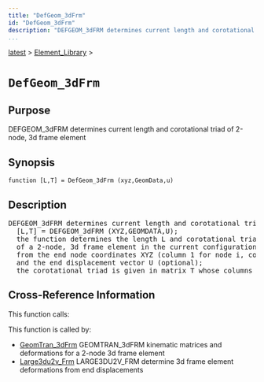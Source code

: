 ```yaml
---
title: "DefGeom_3dFrm"
id: "DefGeom_3dFrm"
description: "DEFGEOM_3dFRM determines current length and corotational triad of 2-node, 3d frame element"
...
```


<!-- <a name="_top"></a> -->
<!-- <div><a href="../../.autoindex.md">Home</a> &gt;  -->
 <a href="#">latest</a> &gt; <a href=".autoindex.md">Element_Library</a> &gt; 
<!-- DefGeom_3dFrm.m</div> -->

<!--<table width="100%"><tr><td align="left"><a href="../../.autoindex.md"><img alt="<" border="0" src="../../left.png">&nbsp;Master index</a></td>
<td align="right"><a href=".autoindex.md">Index for latest\Element_Library&nbsp;<img alt=">" border="0" src="../../right.png"></a></td></tr></table>-->
# `DefGeom_3dFrm`



## <a name="_name"></a>Purpose


DEFGEOM_3dFRM determines current length and corotational triad of 2-node, 3d frame element

<!-- <div class="box"><strong>DEFGEOM_3dFRM determines current length and corotational triad of 2-node, 3d frame element</strong></div> -->

## <a name="_synopsis"></a>Synopsis

`function [L,T] = DefGeom_3dFrm (xyz,GeomData,u)` 

## Description


<pre class="comment">DEFGEOM_3dFRM determines current length and corotational triad of 2-node, 3d frame element
  [L,T] = DEFGEOM_3dFRM (XYZ,GEOMDATA,U);
  the function determines the length L and corotational triad T
  of a 2-node, 3d frame element in the current configuration
  from the end node coordinates XYZ (column 1 for node i, column 2 for node j)
  and the end displacement vector U (optional);
  the corotational triad is given in matrix T whose columns correspond to axes x,y,z resp.</pre>
<!-- <div class="fragment"><pre class="comment">DEFGEOM_3dFRM determines current length and corotational triad of 2-node, 3d frame element
  [L,T] = DEFGEOM_3dFRM (XYZ,GEOMDATA,U);
  the function determines the length L and corotational triad T
  of a 2-node, 3d frame element in the current configuration
  from the end node coordinates XYZ (column 1 for node i, column 2 for node j)
  and the end displacement vector U (optional);
  the corotational triad is given in matrix T whose columns correspond to axes x,y,z resp.</pre></div> -->

<!-- crossreference -->
## <a name="_cross"></a>Cross-Reference Information

This function calls:
<ul style="list-style-image:url(../../matlabicon.gif)">
</ul>

This function is called by:
<ul style="list-style-image:url(../../matlabicon.gif)">
<li><a href="GeomTran_3dFrm.md" class="code" title="function [ag,bg,ab,v,Dv,DDv] = GeomTran_3dFrm (option,xyz,GeomData,u,Du,DDu)">GeomTran_3dFrm</a>	GEOMTRAN_3dFRM kinematic matrices and deformations for a 2-node 3d frame element</li><li><a href="Large3du2v_Frm.md" class="code" title="function [v,vthetaI,vthetaJ] = Large3du2v_Frm (xyz,GeomData,u)">Large3du2v_Frm</a>	LARGE3DU2V_FRM determine 3d frame element deformations from end displacements</li></ul>
<!-- crossreference -->




<!-- <hr><address>Generated on Mon 15-Feb-2021 18:38:47 by <strong><a href="http://www.artefact.tk/software/matlab/m2html/" title="Matlab Documentation in HTML">m2html</a></strong> &copy; 2005</address> -->